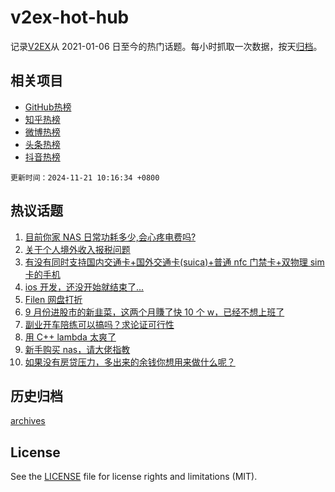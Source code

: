 # v2ex-hot-hub

 记录[V2EX](https://www.v2ex.com/)从 2021-01-06 日至今的热门话题。每小时抓取一次数据，按天[归档](archives)。
 
 ## 相关项目

- [GitHub热榜](https://github.com/lonnyzhang423/github-hot-hub)
- [知乎热榜](https://github.com/lonnyzhang423/zhihu-hot-hub)
- [微博热榜](https://github.com/lonnyzhang423/weibo-hot-hub)
- [头条热榜](https://github.com/lonnyzhang423/toutiao-hot-hub)
- [抖音热榜](https://github.com/lonnyzhang423/douyin-hot-hub)


 `更新时间：2024-11-21 10:16:34 +0800`

## 热议话题

1. [目前你家 NAS 日常功耗多少,会心疼电费吗?](https://www.v2ex.com/t/1091114)
1. [关于个人境外收入报税问题](https://www.v2ex.com/t/1091157)
1. [有没有同时支持国内交通卡+国外交通卡(suica)+普通 nfc 门禁卡+双物理 sim 卡的手机](https://www.v2ex.com/t/1091210)
1. [ios 开发，还没开始就结束了...](https://www.v2ex.com/t/1091121)
1. [Filen 网盘打折](https://www.v2ex.com/t/1091227)
1. [9 月份进股市的新韭菜，这两个月賺了快 10 个 w，已经不想上班了](https://www.v2ex.com/t/1091212)
1. [副业开车陪练可以搞吗？求论证可行性](https://www.v2ex.com/t/1091152)
1. [用 C++ lambda 太爽了](https://www.v2ex.com/t/1091206)
1. [新手购买 nas，请大佬指教](https://www.v2ex.com/t/1091112)
1. [如果没有房贷压力，多出来的余钱你想用来做什么呢？](https://www.v2ex.com/t/1091378)

## 历史归档

[archives](archives)

## License

See the [LICENSE](LICENSE) file for license rights and limitations (MIT).
